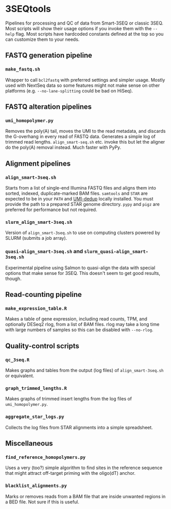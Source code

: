 # 3SEQtools

Pipelines for processing and QC of data from Smart-3SEQ or classic 3SEQ. Most scripts will show their usage options if you invoke them with the `--help` flag. Most scripts have hardcoded constants defined at the top so you can customize them to your needs.


## FASTQ generation pipeline

### `make_fastq.sh`

Wrapper to call `bcl2fastq` with preferred settings and simpler usage. Mostly used with NextSeq data so some features might not make sense on other platforms (e.g. `--no-lane-splitting` could be bad on HiSeq).


## FASTQ alteration pipelines

### `umi_homopolymer.py`

Removes the poly(A) tail, moves the UMI to the read metadata, and discards the G-overhang in every read of FASTQ data. Generates a simple log of trimmed read lengths. `align_smart-seq.sh` etc. invoke this but let the aligner do the poly(A) removal instead. Much faster with PyPy.


## Alignment pipelines

### `align_smart-3seq.sh`

Starts from a list of single-end Illumina FASTQ files and aligns them into sorted, indexed, duplicate-marked BAM files. `samtools` and `STAR` are expected to be in your `PATH` and [UMI-dedup](https://github.com/jwfoley/umi-dedup) locally installed. You must provide the path to a prepared STAR genome directory. `pypy` and `pigz` are preferred for performance but not required.

### `slurm_align_smart-3seq.sh`

Version of `align_smart-3seq.sh` to use on computing clusters powered by SLURM (submits a job array).

### `quasi-align_smart-3seq.sh` and `slurm_quasi-align_smart-3seq.sh`

Experimental pipeline using Salmon to quasi-align the data with special options that make sense for 3SEQ. This doesn't seem to get good results, though.


## Read-counting pipeline

### `make_expression_table.R`

Makes a table of gene expression, including read counts, TPM, and optionally DESeq2 rlog, from a list of BAM files. rlog may take a long time with large numbers of samples so this can be disabled with `--no-rlog`.


## Quality-control scripts

### `qc_3seq.R`

Makes graphs and tables from the output (log files) of `align_smart-3seq.sh` or equivalent.

### `graph_trimmed_lengths.R`

Makes graphs of trimmed insert lengths from the log files of `umi_homopolymer.py`.

### `aggregate_star_logs.py`

Collects the log files from STAR alignments into a simple spreadsheet.


## Miscellaneous

### `find_reference_homopolymers.py`

Uses a very (too?) simple algorithm to find sites in the reference sequence that might attract off-target priming with the oligo(dT) anchor.

### `blacklist_alignments.py`

Marks or removes reads from a BAM file that are inside unwanted regions in a BED file. Not sure if this is useful.
